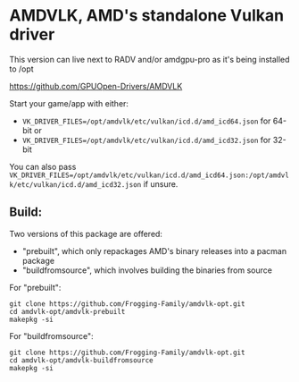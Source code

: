 # AMDVLK, AMD's standalone Vulkan driver

This version can live next to RADV and/or amdgpu-pro as it's being installed to /opt

 https://github.com/GPUOpen-Drivers/AMDVLK

Start your game/app with either:
- `VK_DRIVER_FILES=/opt/amdvlk/etc/vulkan/icd.d/amd_icd64.json` for 64-bit
or
- `VK_DRIVER_FILES=/opt/amdvlk/etc/vulkan/icd.d/amd_icd32.json` for 32-bit


You can also pass `VK_DRIVER_FILES=/opt/amdvlk/etc/vulkan/icd.d/amd_icd64.json:/opt/amdvlk/etc/vulkan/icd.d/amd_icd32.json` if unsure.


## Build:

Two versions of this package are offered:
- "prebuilt", which only repackages AMD's binary releases into a pacman package
- "buildfromsource", which involves building the binaries from source


For "prebuilt":
```
git clone https://github.com/Frogging-Family/amdvlk-opt.git
cd amdvlk-opt/amdvlk-prebuilt
makepkg -si
```


For "buildfromsource":
```
git clone https://github.com/Frogging-Family/amdvlk-opt.git
cd amdvlk-opt/amdvlk-buildfromsource
makepkg -si
```
